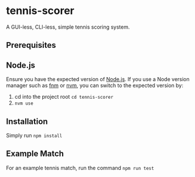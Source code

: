 # tennis-scorer

A GUI-less, CLI-less, simple tennis scoring system.

## Prerequisites

## Node.js

Ensure you have the expected version of [Node.js](https://nodejs.org/en). If you use a Node version manager such as [fnm](https://github.com/Schniz/fnm) or [nvm](https://github.com/nvm-sh/nvm), you can switch to the expected version by:

1. cd into the project root `cd tennis-scorer`
2. `nvm use`

## Installation

Simply run `npm install`

## Example Match

For an example tennis match, run the command `npm run test`

